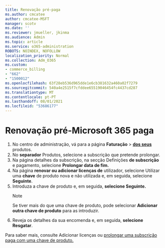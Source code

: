 ```yaml
---
title: Renovação pré-paga
ms.author: cmcatee
author: cmcatee-MSFT
manager: scotv
ms.date: ''
ms.reviewer: jmueller, jkinma
ms.audience: Admin
ms.topic: article
ms.service: o365-administration
ROBOTS: NOINDEX, NOFOLLOW
localization_priority: Normal
ms.collection: Adm_O365
ms.custom:
- commerce_billing
- "662"
- "1500012"
ms.openlocfilehash: 63f28eb536d965dde1e6cb381632a460a02f7279
ms.sourcegitcommit: 540a4e2515f7cfddee65519046454fc4437cd287
ms.translationtype: MT
ms.contentlocale: pt-PT
ms.lasthandoff: 08/01/2021
ms.locfileid: "53686177"
---
```

# <a name="prepaid-microsoft-365-renewal"></a>Renovação pré-Microsoft 365 paga

1. No centro de administração, vá para a página **Faturação** \> **[dos seus](https://go.microsoft.com/fwlink/p/?linkid=842054)** produtos.
2. No **separador** Produtos, selecione a subscrição que pretende prolongar.
3. Na página detalhes da subscrição, na secção Definições **de subscrição** e pagamento, selecione **Prolongar data de fim.**
4. Na página **renovar ou adicionar licenças de** utilizador, selecione Utilizar uma **chave** de produto nova e não utilizada e, em seguida, selecione **Seguinte**.
5. Introduza a chave de produto e, em seguida, **selecione Seguinte.**
    > [!NOTE]
    > Se tiver mais do que uma chave de produto, pode selecionar **Adicionar outra chave de produto** para as introduzir.
6. Reveja os detalhes da sua encomenda e, em seguida, **selecione Resgatar**.

Para saber mais, consulte Adicionar licenças ou [prolongar uma subscrição paga com uma chave de produto.](/microsoft-365/commerce/licenses/add-licenses-using-product-key)